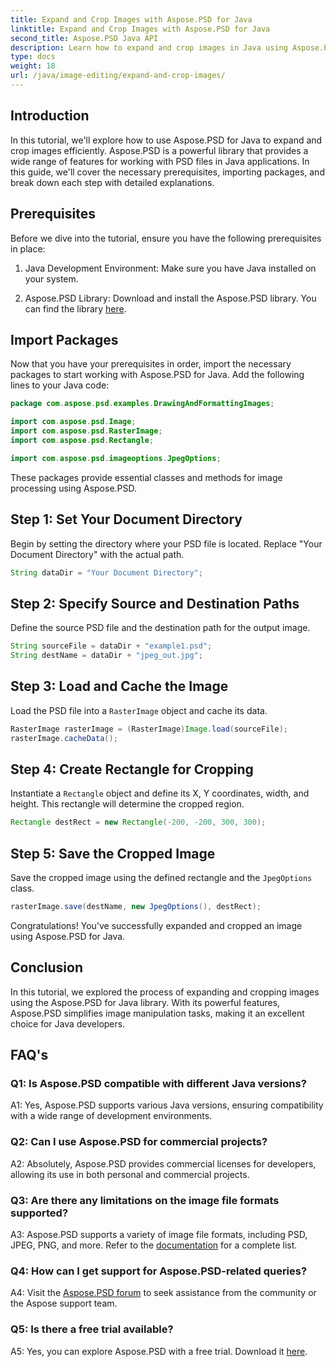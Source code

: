 ```yaml
---
title: Expand and Crop Images with Aspose.PSD for Java
linktitle: Expand and Crop Images with Aspose.PSD for Java
second_title: Aspose.PSD Java API
description: Learn how to expand and crop images in Java using Aspose.PSD. Step-by-step guide for efficient image processing.
type: docs
weight: 18
url: /java/image-editing/expand-and-crop-images/
---
```

## Introduction

In this tutorial, we'll explore how to use Aspose.PSD for Java to expand and crop images efficiently. Aspose.PSD is a powerful library that provides a wide range of features for working with PSD files in Java applications. In this guide, we'll cover the necessary prerequisites, importing packages, and break down each step with detailed explanations.

## Prerequisites

Before we dive into the tutorial, ensure you have the following prerequisites in place:

1. Java Development Environment: Make sure you have Java installed on your system.

2. Aspose.PSD Library: Download and install the Aspose.PSD library. You can find the library [here](https://releases.aspose.com/psd/java/).

## Import Packages

Now that you have your prerequisites in order, import the necessary packages to start working with Aspose.PSD for Java. Add the following lines to your Java code:

```java
package com.aspose.psd.examples.DrawingAndFormattingImages;

import com.aspose.psd.Image;
import com.aspose.psd.RasterImage;
import com.aspose.psd.Rectangle;

import com.aspose.psd.imageoptions.JpegOptions;
```

These packages provide essential classes and methods for image processing using Aspose.PSD.

## Step 1: Set Your Document Directory

Begin by setting the directory where your PSD file is located. Replace "Your Document Directory" with the actual path.

```java
String dataDir = "Your Document Directory";
```

## Step 2: Specify Source and Destination Paths

Define the source PSD file and the destination path for the output image.

```java
String sourceFile = dataDir + "example1.psd";
String destName = dataDir + "jpeg_out.jpg";
```

## Step 3: Load and Cache the Image

Load the PSD file into a `RasterImage` object and cache its data.

```java
RasterImage rasterImage = (RasterImage)Image.load(sourceFile);
rasterImage.cacheData();
```

## Step 4: Create Rectangle for Cropping

Instantiate a `Rectangle` object and define its X, Y coordinates, width, and height. This rectangle will determine the cropped region.

```java
Rectangle destRect = new Rectangle(-200, -200, 300, 300);
```

## Step 5: Save the Cropped Image

Save the cropped image using the defined rectangle and the `JpegOptions` class.

```java
rasterImage.save(destName, new JpegOptions(), destRect);
```

Congratulations! You've successfully expanded and cropped an image using Aspose.PSD for Java.

## Conclusion

In this tutorial, we explored the process of expanding and cropping images using the Aspose.PSD for Java library. With its powerful features, Aspose.PSD simplifies image manipulation tasks, making it an excellent choice for Java developers.

## FAQ's

### Q1: Is Aspose.PSD compatible with different Java versions?

A1: Yes, Aspose.PSD supports various Java versions, ensuring compatibility with a wide range of development environments.

### Q2: Can I use Aspose.PSD for commercial projects?

A2: Absolutely, Aspose.PSD provides commercial licenses for developers, allowing its use in both personal and commercial projects.

### Q3: Are there any limitations on the image file formats supported?

A3: Aspose.PSD supports a variety of image file formats, including PSD, JPEG, PNG, and more. Refer to the [documentation](https://reference.aspose.com/psd/java/) for a complete list.

### Q4: How can I get support for Aspose.PSD-related queries?

A4: Visit the [Aspose.PSD forum](https://forum.aspose.com/c/psd/34) to seek assistance from the community or the Aspose support team.

### Q5: Is there a free trial available?

A5: Yes, you can explore Aspose.PSD with a free trial. Download it [here](https://releases.aspose.com/).

